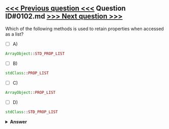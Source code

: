 [<<< Previous question <<<](0101.md)   Question ID#0102.md   [>>> Next question >>>](0103.md)
---

Which of the following methods is used to retain properties when accessed as a list?

- [ ] A)
```php
ArrayObject::STD_PROP_LIST
```

- [ ] B)
```php
stdClass::PROP_LIST
```

- [ ] C)
```php
ArrayObject::PROP_LIST
```

- [ ] D)
```php
stdClass::STD_PROP_LIST
```


<details><summary><b>Answer</b></summary>
<p>
  Answer: <strong>A</strong>
</p>
</details>
